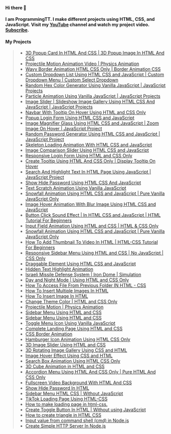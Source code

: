 #### Hi there 👋
#### I am ProgrammingTT. I make different projects using HTML, CSS, and JavaScript. Visit my [YouTube](https://www.youtube.com/c/ProgrammingTT) channel and watch my project video. [Subscribe](https://www.youtube.com/channel/UCHpG-mcWsGG2B43IiA_6YXA?sub_confirmation=1).

#### My Projects
> * [3D Popup Card In HTML And CSS | 3D Popup Image In HTML And CSS](https://youtu.be/t6dqrVAS28U)
> * [Projectile Motion Animation Video | Physics Animation](https://youtu.be/vc0RbInzE1o)
> * [Wavy Border Animation HTML CSS Only | Border Animation CSS](https://youtu.be/4hkTvcH0Ofo)
> * [Custom Dropdown List Using HTML CSS and JavaScript | Custom Dropdown Menu | Custom Select Dropdown](https://youtu.be/mUWsbzpHrJU)
> * [Random Hex Color Generator Using Vanilla JavaScript | JavaScript Projects](https://youtu.be/pL6jts-vvww)
> * [Particle Animation Using Vanilla JavaScript | JavaScript Projects](https://youtu.be/T1Gm59M-u0I)
> * [Image Slider | Slideshow Image Gallery Using HTML CSS And JavaScript | JavaScript Projects](https://youtu.be/TDlfFIrF7Vw)
> * [Navbar With Tooltip On Hover Using HTML and CSS Only](https://youtu.be/6hW4YTVi3hc)
> * [Popup Login Form Using HTML CSS and JavaScript](https://youtu.be/E14qsyk0W-g)
> * [Image Magnifier Glass Using HTML CSS and JavaScript | Zoom Image On Hover | JavaScript Project](https://youtu.be/g5WHTWJJk10)
> * [Random Password Generator Using HTML CSS and JavaScript | JavaScript Project](https://youtu.be/qerEMQBsXQQ)
> * [Skeleton Loading Animation With HTML CSS and JavaScript](https://youtu.be/lwbh6TesXMU)
> * [Image Comparison Slider Using HTML CSS and JavaScript](https://youtu.be/PhCG79-XGbs)
> * [Responsive Login Form Using HTML and CSS Only](https://youtu.be/LwEffrZKDj4)
> * [Create Tooltip Using HTML And CSS Only | Display Tooltip On Hover](https://youtu.be/qdiUrCnuCjI)
> * [Search And Highlight Text In HTML Page Using JavaScript | JavaScript Project](https://youtu.be/PkTvok9acNk)
> * [Show Hide Password Using HTML CSS And JavaScript](https://youtu.be/303dRNtctJ4)
> * [Text Scratch Animation Using Vanilla JavaScript](https://youtu.be/s0fkLSCFszU)
> * [Snowfall Animation Using HTML CSS and JavaScript | Pure Vanilla JavaScript Only](https://youtu.be/cW2eNOsdm9M)
> * [Image Hover Animation With Blur Image Using HTML CSS and JavaScript](https://youtu.be/58-9DbI8B0I)
> * [Button Click Sound Effect | In HTML CSS and JavaScript | HTML Tutorial For Beginners](https://youtu.be/0R6rZngcHGg)
> * [Input Field Animation Using HTML and CSS | HTML & CSS Only](https://youtu.be/bIuBZBoXqh4)
> * [Snowfall Animation Using HTML CSS and JavaScript | Pure Vanilla JavaScript Only](https://youtu.be/x93OHquM5Qg)
> * [How To Add Thumbnail To Video In HTML | HTML-CSS Tutorial For Beginners](https://youtu.be/EfXuG_2nCWg)
> * [Responsive Sidebar Menu Using HTML and CSS | No JavaScript | CSS Only](https://youtu.be/JV7MN7-V6DM)
> * [Draggable Element Using HTML CSS and JavaScript](https://youtu.be/TUrpsc04Ufw)
> * [Hidden Text Highlight Animation](https://youtu.be/6E2c8HUhOj4)
> * [Israeli Missile Defense System | Iron Dome | Simulation](https://youtu.be/QL03AZ2nNNo)
> * [Day and Night Mode | Using HTML and CSS Only](https://youtu.be/w6KrTyVcHRc)
> * [How To Access File From Previous Folder IN HTML - CSS](https://youtu.be/MgSym3UOCHY)
> * [How To Insert Multiple Images In HTML](https://youtu.be/lTaJ3GpSgiY)
> * [How To Insert Image In HTML](https://youtu.be/M1BWwkIdOFs)
> * [Change Theme Color | HTML and CSS Only](https://youtu.be/uwrcFnftmdo)
> * [Projectile Motion | Physics Animation](https://youtu.be/sUnn43qrJ4E)
> * [Sidebar Menu Using HTML and CSS](https://youtu.be/4S9r2iXuiOs)
> * [Sidebar Menu Using HTML and CSS](https://youtu.be/M7twqzi8yQc)
> * [Toggle Menu Icon Using Vanilla JavaScript](https://youtu.be/f2e0jfAcTfk)
> * [Complete Landing Page Using HTML and CSS](https://youtu.be/17rhdmZudZY)
> * [CSS Border Animation](https://youtu.be/MZCLkLvo9_4)
> * [Hamburger Icon Animation Using HTML CSS Only](https://youtu.be/lKWmX15B6pU)
> * [3D Image Slider Using HTML and CSS](https://youtu.be/fix7o4P1o9Y)
> * [3D Rotating Image Gallery Using CSS and HTML](https://youtu.be/p52mVZzB9qg)
> * [Image Hover Effect Using CSS and HTML](https://youtu.be/ZHw7ShdpmpM)
> * [Search Box Animation Using HTML CSS Only](https://youtu.be/moY_Ok7VdDU)
> * [3D Cube Animation in HTML and CSS](https://youtu.be/7eauQZ60qfM)
> * [Accordion Menu Using HTML And CSS Only | Pure HTML And CSS Only](https://youtu.be/g3VgopZ-Jy0)
> * [Fullscreen Video Background With HTML And CSS](https://youtu.be/KPp0AYOZFJk)
> * [Show Hide Password In HTML](https://youtu.be/09zP0meJkZY)
> * [Sidebar Menu HTML CSS | Without JavaScript](https://youtu.be/IdMREOLsY4U)
> * [TikTok Loading Page Using HTML-CSS](https://youtu.be/F3plhmwQ1Y4)
> * [How to make loading page in html-css.](https://youtu.be/z74ZVSO4GJg)
> * [Create Toggle Button In HTML | Without using JavaScript](https://youtu.be/MM2GzEyRB20)
> * [How to create triangle in HTML CSS](https://youtu.be/Yge0DPPGdgM)
> * [Input value from command shell (cmd) in Node.js](https://youtu.be/9va-092F7sA)
> * [Create Simple HTTP Server In Node.js](https://youtu.be/IrpBXvJS6iM)
<!--
**ProgrammingTT/ProgrammingTT** is a ✨ _special_ ✨ repository because its `README.md` (this file) appears on your GitHub profile.

Here are some ideas to get you started:

- 🔭 I’m currently working on ...
- 🌱 I’m currently learning ...
- 👯 I’m looking to collaborate on ...
- 🤔 I’m looking for help with ...
- 💬 Ask me about ...
- 📫 How to reach me: ...
- 😄 Pronouns: ...
- ⚡ Fun fact: ...
-->
